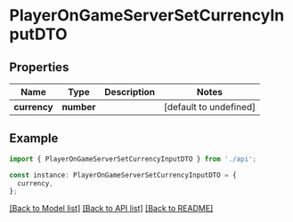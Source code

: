 # PlayerOnGameServerSetCurrencyInputDTO

## Properties

| Name         | Type       | Description | Notes                  |
| ------------ | ---------- | ----------- | ---------------------- |
| **currency** | **number** |             | [default to undefined] |

## Example

```typescript
import { PlayerOnGameServerSetCurrencyInputDTO } from './api';

const instance: PlayerOnGameServerSetCurrencyInputDTO = {
  currency,
};
```

[[Back to Model list]](../README.md#documentation-for-models) [[Back to API list]](../README.md#documentation-for-api-endpoints) [[Back to README]](../README.md)
